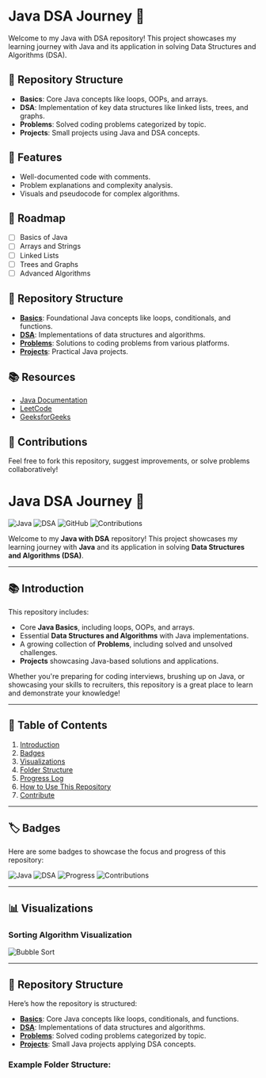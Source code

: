 # Java DSA Journey 🚀
Welcome to my Java with DSA repository! This project showcases my learning journey with Java and its application in solving Data Structures and Algorithms (DSA).

## 📂 Repository Structure
- **Basics**: Core Java concepts like loops, OOPs, and arrays.
- **DSA**: Implementation of key data structures like linked lists, trees, and graphs.
- **Problems**: Solved coding problems categorized by topic.
- **Projects**: Small projects using Java and DSA concepts.

## 🌟 Features
- Well-documented code with comments.
- Problem explanations and complexity analysis.
- Visuals and pseudocode for complex algorithms.

## 🚀 Roadmap
- [ ] Basics of Java
- [ ] Arrays and Strings
- [ ] Linked Lists
- [ ] Trees and Graphs
- [ ] Advanced Algorithms

## 📂 Repository Structure
- **[Basics](Basics/README.md)**: Foundational Java concepts like loops, conditionals, and functions.
- **[DSA](DSA/README.md)**: Implementations of data structures and algorithms.
- **[Problems](Problems/README.md)**: Solutions to coding problems from various platforms.
- **[Projects](Projects/README.md)**: Practical Java projects.


## 📚 Resources
- [Java Documentation](https://docs.oracle.com/javase/8/docs/)
- [LeetCode](https://leetcode.com/)
- [GeeksforGeeks](https://www.geeksforgeeks.org/)

## 🤝 Contributions
Feel free to fork this repository, suggest improvements, or solve problems collaboratively!


# Java DSA Journey 🚀

![Java](https://img.shields.io/badge/Language-Java-blue)
![DSA](https://img.shields.io/badge/Focus-DSA-orange)
![GitHub](https://img.shields.io/github/last-commit/your-username/Java-DSA)
![Contributions](https://img.shields.io/badge/Contributions-Welcome-green)

Welcome to my **Java with DSA** repository! This project showcases my learning journey with **Java** and its application in solving **Data Structures and Algorithms (DSA)**.

---

## 📚 Introduction

This repository includes:
- Core **Java Basics**, including loops, OOPs, and arrays.
- Essential **Data Structures and Algorithms** with Java implementations.
- A growing collection of **Problems**, including solved and unsolved challenges.
- **Projects** showcasing Java-based solutions and applications.

Whether you're preparing for coding interviews, brushing up on Java, or showcasing your skills to recruiters, this repository is a great place to learn and demonstrate your knowledge!

---

## 📂 Table of Contents

1. [Introduction](#introduction)
2. [Badges](#badges)
3. [Visualizations](#visualizations)
4. [Folder Structure](#folder-structure)
5. [Progress Log](#progress-log)
6. [How to Use This Repository](#how-to-use-this-repository)
7. [Contribute](#contribute)

---

## 🏷️ Badges

Here are some badges to showcase the focus and progress of this repository:

![Java](https://img.shields.io/badge/Language-Java-blue)
![DSA](https://img.shields.io/badge/Focus-DSA-orange)
![Progress](https://img.shields.io/badge/Completion-50%25-yellow)
![Contributions](https://img.shields.io/badge/Contributions-Welcome-green)

---

## 📊 Visualizations

### Sorting Algorithm Visualization

![Bubble Sort](Images/BubbleSort.png)

---

## 📂 Repository Structure

Here’s how the repository is structured:

- **[Basics](Basics/)**: Core Java concepts like loops, conditionals, and functions.
- **[DSA](DSA/)**: Implementations of data structures and algorithms.
- **[Problems](Problems/)**: Solved coding problems categorized by topic.
- **[Projects](Projects/)**: Small Java projects applying DSA concepts.

### Example Folder Structure:
